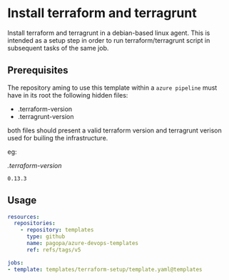 # Install terraform and terragrunt

Install terraform and terragrunt in a debian-based linux agent. This is intended as a setup step in order to run terraform/terragrunt script in subsequent tasks of the same job.

## Prerequisites

The repository aming to use this template within a `azure pipeline` must have in its root the following hidden files:

* .terraform-version
* .terragrunt-version

both files should present a valid terraform version and terragrunt verison used for builing the infrastructure.

eg:

_.terraform-version_
```
0.13.3
```

## Usage

```yaml
resources:
  repositories:
    - repository: templates
      type: github
      name: pagopa/azure-devops-templates
      ref: refs/tags/v5

jobs:
- template: templates/terraform-setup/template.yaml@templates
```
